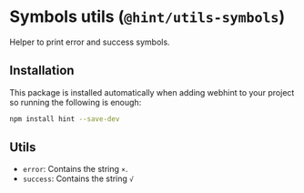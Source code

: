 # Symbols utils (`@hint/utils-symbols`)

Helper to print error and success symbols.

## Installation

This package is installed automatically when adding webhint to your project
so running the following is enough:

```bash
npm install hint --save-dev
```

## Utils

* `error`: Contains the string `×`.
* `success`: Contains the string `√`
